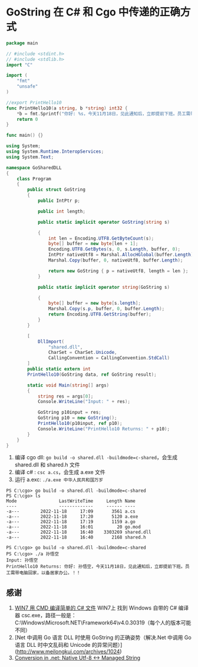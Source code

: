 # GoString 在 C# 和 Cgo 中传递的正确方式

```go
package main

// #include <stdint.h>
// #include <stdlib.h>
import "C"

import (
	"fmt"
	"unsafe"
)

//export PrintHello10
func PrintHello10(a string, b *string) int32 {
	*b = fmt.Sprintf("你好: %s，今天11月18日，见此通知后，立即提前下班。员工需带电脑回家，以备居家办公。！！", a)
	return 0
}

func main() {}
```

```cs
using System;
using System.Runtime.InteropServices;
using System.Text;

namespace GoSharedDLL
{
    class Program
    {
        public struct GoString
        {
            public IntPtr p;

            public int length;

            public static implicit operator GoString(string s)

            {
                int len = Encoding.UTF8.GetByteCount(s);
                byte[] buffer = new byte[len + 1];
                Encoding.UTF8.GetBytes(s, 0, s.Length, buffer, 0);
                IntPtr nativeUtf8 = Marshal.AllocHGlobal(buffer.Length);
                Marshal.Copy(buffer, 0, nativeUtf8, buffer.Length);

                return new GoString { p = nativeUtf8, length = len };
            }

            public static implicit operator string(GoString s)

            {
                byte[] buffer = new byte[s.length];
                Marshal.Copy(s.p, buffer, 0, buffer.Length);
                return Encoding.UTF8.GetString(buffer);
            }
        }

        [
            DllImport(
                "shared.dll",
                CharSet = CharSet.Unicode,
                CallingConvention = CallingConvention.StdCall)
        ]
        public static extern int
        PrintHello10(GoString data, ref GoString result);

        static void Main(string[] args)
        {
            string res = args[0];
            Console.WriteLine("Input: " + res);

            GoString p10input = res;
            GoString p10 = new GoString();
            PrintHello10(p10input, ref p10);
            Console.WriteLine("PrintHello10 Returns: " + p10);
        }
    }
}
```

1. 编译 cgo dll: `go build -o shared.dll -buildmode=c-shared`，会生成 shared.dll 和 shared.h 文件
2. 编译 c# : `csc a.cs`，会生成 a.exe 文件
3. 运行 a.exc: `./a.exe 中华人民共和国万岁`

```log
PS C:\cgo> go build -o shared.dll -buildmode=c-shared
PS C:\cgo> ls
Mode                LastWriteTime     Length Name
----                -------------     ------ ----
-a---        2022-11-18     17:09       3561 a.cs
-a---        2022-11-18     17:20       5120 a.exe
-a---        2022-11-18     17:19       1159 a.go
-a---        2022-11-18     16:01         20 go.mod
-a---        2022-11-18     16:40    3303269 shared.dll
-a---        2022-11-18     16:40       2168 shared.h

PS C:\cgo> go build -o shared.dll -buildmode=c-shared
PS C:\cgo> ./a 孙悟空
Input: 孙悟空
PrintHello10 Returns: 你好: 孙悟空，今天11月18日，见此通知后，立即提前下班。员工需带电脑回家，以备居家办公。！！
```

## 感谢

1. [WIN7 用 CMD 编译简单的 C# 文件](https://blog.csdn.net/qq_37690519/article/details/87938895) WIN7上 找到 Windows 自带的 C# 编译器 csc.exe，路径一般是：C:\Windows\Microsoft.NET\Framework64\v4.0.30319（每个人的版本可能不同）
2. [Net 中调用 Go 语言 DLL 时使用 GoString 的正确姿势（解决.Net 中调用 Go 语言 DLL 时中文乱码和 Unicode 的异常问题）] (http://www.meilongkui.com/archives/1024)
3. [Conversion in .net: Native Utf-8 <-> Managed String](https://stackoverflow.com/questions/10773440/conversion-in-net-native-utf-8-managed-string)
